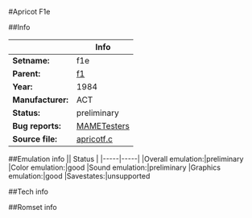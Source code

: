 #Apricot F1e

##Info

||Info|
|-----|-----|
|**Setname:**|f1e
|**Parent:**|[f1](f1.md)
|**Year:**|1984
|**Manufacturer:**|ACT
|**Status:**|preliminary
|**Bug reports:**|[MAMETesters](http://mametesters.org/view_all_set.php?type=1&temporary=y&search=apricotf.c)
|**Source file:**|[apricotf.c](https://github.com/mamedev/mame/blob/master/src/mess/drivers/apricotf.c)

##Emulation info
|| Status |
|-----|-----|
|Overall emulation:|preliminary
|Color emulation:|good
|Sound emulation:|preliminary
|Graphics emulation:|good
|Savestates:|unsupported

##Tech info

##Romset info

<!--- START OF EDITED COMMENT DO NOT TOUCH TEXT ABOVE-->
